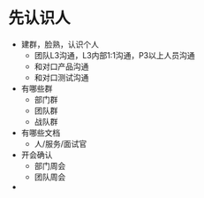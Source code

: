 # 先认识人
- 建群，脸熟，认识个人
	- 团队L3沟通，L3内部1:1沟通，P3以上人员沟通
	- 和对口产品沟通
	- 和对口测试沟通
- 有哪些群
	- 部门群
	- 团队群
	- 战队群
- 有哪些文档
	- 人/服务/面试官
- 开会确认
	- 部门周会
	- 团队周会
- 
